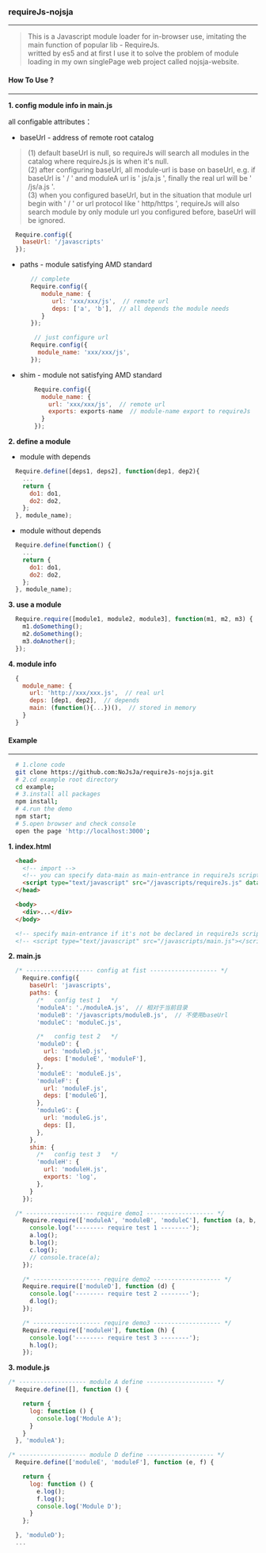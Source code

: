 ### requireJs-nojsja
____________________

>This is a Javascript module loader for in-browser use, imitating the main function  of popular lib - RequireJs.   
>writted by es5 and at first I use it to solve the problem of module loading in my own singlePage web project called nojsja-website.

#### How To Use ?
______________

__1. config module info in main.js__  

  all configable attributes：  
  * baseUrl - address of remote root catalog  

  > (1) default baseUrl is null, so requireJs will search all modules in the catalog where requireJs.js is when it's null.  
  > (2) after configuring baseUrl, all module-url is base on baseUrl, e.g. if baseUrl is ' / ' and moduleA url is ' js/a.js ', finally the real url will be ' /js/a.js '.  
  > (3) when you configured baseUrl, but in the situation that module url begin with ' / ' or url protocol like ' http/https ', requireJs will also search module by only module url you configured before, baseUrl will be ignored.

  ```js
    Require.config({
      baseUrl: '/javascripts'
    });
  ```

  * paths - module satisfying AMD standard  

    ```js
       // complete
       Require.config({
          module_name: {
             url: 'xxx/xxx/js',  // remote url
             deps: ['a', 'b'],  // all depends the module needs
          }
       });

        // just configure url
       Require.config({
         module_name: 'xxx/xxx/js',
       });
    ```

  * shim - module not satisfying AMD standard

    ```js
        Require.config({
          module_name: {
            url: 'xxx/xxx/js',  // remote url
            exports: exports-name  // module-name export to requireJs
          }
        });
    ```

__2. define a module__  

  * module with depends  
  ```js
    Require.define([deps1, deps2], function(dep1, dep2){
      ...
      return {
        do1: do1,
        do2: do2,
      };
    }, module_name);
  ```

  * module without depends  
  ```js
    Require.define(function() {
      ...
      return {
        do1: do1,
        do2: do2,
      };
    }, module_name);
  ```

__3. use a module__   

  ```js
    Require.require([module1, module2, module3], function(m1, m2, m3) {
      m1.doSomething();
      m2.doSomething();
      m3.doAnother();
    });
  ```

__4. module info__  

  ```js
    {
      module_name: {
        url: 'http://xxx/xxx.js',  // real url
        deps: [dep1, dep2],  // depends
        main: (function(){...})(),  // stored in memory
      }
    }
  ```

#### Example
______________

```bash
  # 1.clone code
  git clone https://github.com:NoJsJa/requireJs-nojsja.git
  # 2.cd example root directory
  cd example;
  # 3.install all packages
  npm install;
  # 4.run the demo
  npm start;
  # 5.open browser and check console
  open the page 'http://localhost:3000';
```

__1. index.html__  

```html
  <head>
    <!-- import -->
    <!-- you can specify data-main as main-entrance in requireJs script -->
    <script type="text/javascript" src="/javascripts/requireJs.js" data-main="/javascripts/main.js"></script>
  </head>

  <body>
    <div>...</div>
  </body>

  <!-- specify main-entrance if it's not be declared in requireJs script -->
  <!-- <script type="text/javascript" src="/javascripts/main.js"></script> -->
```

__2. main.js__  

```js
  /* ------------------- config at fist ------------------- */
    Require.config({
      baseUrl: 'javascripts',
      paths: {
        /*   config test 1   */
        'moduleA': './moduleA.js',  // 相对于当前目录
        'moduleB': '/javascripts/moduleB.js',  // 不使用baseUrl
        'moduleC': 'moduleC.js',

        /*   config test 2   */
        'moduleD': {
          url: 'moduleD.js',
          deps: ['moduleE', 'moduleF'],
        },
        'moduleE': 'moduleE.js',
        'moduleF': {
          url: 'moduleF.js',
          deps: ['moduleG'],
        },
        'moduleG': {
          url: 'moduleG.js',
          deps: [],
        },
      },
      shim: {
        /*   config test 3   */
        'moduleH': {
          url: 'moduleH.js',
          exports: 'log',
        },
      }
    });

  /* ------------------- require demo1 ------------------- */
    Require.require(['moduleA', 'moduleB', 'moduleC'], function (a, b, c) {
      console.log('-------- require test 1 --------');
      a.log();
      b.log();
      c.log();
      // console.trace(a);
    });

    /* ------------------- require demo2 ------------------- */
    Require.require(['moduleD'], function (d) {
      console.log('-------- require test 2 --------');
      d.log();
    });

    /* ------------------- require demo3 ------------------- */
    Require.require(['moduleH'], function (h) {
      console.log('-------- require test 3 --------');
      h.log();
    });

```

__3. module.js__  

```js
/* ------------------- module A define ------------------- */
  Require.define([], function () {

    return {
      log: function () {
        console.log('Module A');
      }
    }
  }, 'moduleA');

/* ------------------- module D define ------------------- */
  Require.define(['moduleE', 'moduleF'], function (e, f) {

    return {
      log: function () {
        e.log();
        f.log();
        console.log('Module D');
      }
    };

  }, 'moduleD');
  ...
```
